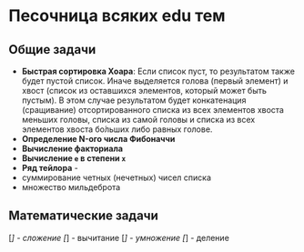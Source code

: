 # Песочница всяких edu тем

## Общие задачи

- __Быстрая сортировка Хоара__: Если список пуст, то результатом также будет пустой список. Иначе выделяется голова (первый элемент) и хвост (список из оставшихся элементов, который может быть пустым). В этом случае результатом будет конкатенация (сращивание) отсортированного списка из всех элементов хвоста меньших головы, списка из самой головы и списка из всех элементов хвоста бо́льших либо равных голове.
- __Определение N-ого числa Фибоначчи__
- __Вычисление факториала__
- __Вычисление `e` в степени `х`__
- __Ряд тейлора__ -
- суммирование четных (нечетных) чисел списка
- множество мильдеброта

## Математические задачи

[_] - сложение
[_] - вычитание
[_] - умножение
[_] - деление